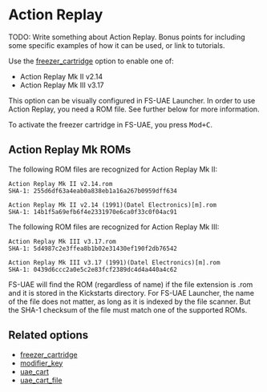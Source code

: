 # Action Replay

TODO: Write something about Action Replay. Bonus points for including some
specific examples of how it can be used, or link to tutorials.

Use the [freezer_cartridge](options/freezer-cartridge.md) option to enable
one of:

- Action Replay Mk II v2.14
- Action Replay Mk III v3.17

This option can be visually configured in FS-UAE Launcher. In order to use
Action Replay, you need a ROM file. See further below for more information.

To activate the freezer cartridge in FS-UAE, you press <kbd>Mod+C</kbd>.

## Action Replay Mk ROMs

The following ROM files are recognized for Action Replay Mk II:

    Action Replay Mk II v2.14.rom
    SHA-1: 255d6df63a4eab0a838eb1a16a267b0959dff634

    Action Replay Mk II v2.14 (1991)(Datel Electronics)[m].rom
    SHA-1: 14b1f5a69efb6f4e2331970e6ca0f33c0f04ac91

The following ROM files are recognized for Action Replay Mk III:

    Action Replay Mk III v3.17.rom
    SHA-1: 5d4987c2e3ffea8b1b02e31430ef190f2db76542

    Action Replay Mk III v3.17 (1991)(Datel Electronics)[m].rom
    SHA-1: 0439d6ccc2a0e5c2e83fcf2389dc4d4a440a4c62

FS-UAE will find the ROM (regardless of name) if the file extension is .rom
and it is stored in the Kickstarts directory. For FS-UAE Launcher, the name
of the file does not matter, as long as it is indexed by the file scanner.
But the SHA-1 checksum of the file must match one of the supported ROMs.

## Related options

- [freezer_cartridge](options/freezer-cartridge.md)
- [modifier_key](options/modifier-key.md)
- [uae_cart](options/uae-cart.md)
- [uae_cart_file](options/uae-cart-file.md)

